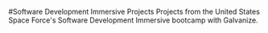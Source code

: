 #Software Development Immersive Projects
Projects from the United States Space Force's Software Development Immersive bootcamp with Galvanize.